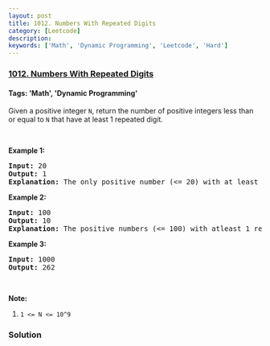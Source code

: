 ```yaml
---
layout: post
title: 1012. Numbers With Repeated Digits
category: [Leetcode]
description: 
keywords: ['Math', 'Dynamic Programming', 'Leetcode', 'Hard']
---
```

### [1012. Numbers With Repeated Digits](https://leetcode.com/problems/numbers-with-repeated-digits)

#### Tags: 'Math', 'Dynamic Programming'

<div class="content__u3I1 question-content__JfgR"><div><p>Given a positive integer <code>N</code>, return the number of positive integers less than or equal to <code>N</code> that have at least 1 repeated digit.</p>
<p> </p>
<div>
<p><strong>Example 1:</strong></p>
<pre><strong>Input: </strong><span id="example-input-1-1">20</span>
<strong>Output: </strong><span id="example-output-1">1</span>
<strong>Explanation: </strong>The only positive number (&lt;= 20) with at least 1 repeated digit is 11.
</pre>
<div>
<p><strong>Example 2:</strong></p>
<pre><strong>Input: </strong><span id="example-input-2-1">100</span>
<strong>Output: </strong><span id="example-output-2">10</span>
<strong>Explanation: </strong>The positive numbers (&lt;= 100) with atleast 1 repeated digit are 11, 22, 33, 44, 55, 66, 77, 88, 99, and 100.
</pre>
<div>
<p><strong>Example 3:</strong></p>
<pre><strong>Input: </strong><span id="example-input-3-1">1000</span>
<strong>Output: </strong><span id="example-output-3">262</span>
</pre>
</div>
<p> </p>
<p><strong><span>Note:</span></strong></p>
<ol>
<li><code>1 &lt;= N &lt;= 10^9</code></li>
</ol>
</div>
</div></div></div>

### Solution
